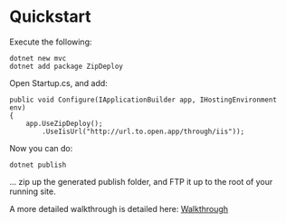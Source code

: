 <h1>Quickstart</h1>

Execute the following:

    dotnet new mvc
    dotnet add package ZipDeploy

Open Startup.cs, and add:

    public void Configure(IApplicationBuilder app, IHostingEnvironment env)
    {
        app.UseZipDeploy();
            .UseIisUrl("http://url.to.open.app/through/iis"));

Now you can do:

    dotnet publish

... zip up the generated publish folder, and FTP it up to the root of your running site.

A more detailed walkthrough is detailed here:  <a href="walkthrough.html">Walkthrough</a>
